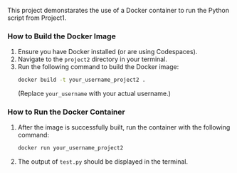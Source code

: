 This project demonstarates the use of a Docker container to run the Python script from Project1.

### How to Build the Docker Image

1.  Ensure you have Docker installed (or are using Codespaces).
2.  Navigate to the `project2` directory in your terminal.
3.  Run the following command to build the Docker image:
    ```bash
    docker build -t your_username_project2 .
    ```
    (Replace `your_username` with your actual username.)

### How to Run the Docker Container

1.  After the image is successfully built, run the container with the following command:
    ```bash
    docker run your_username_project2
    ```
2.  The output of `test.py` should be displayed in the terminal.